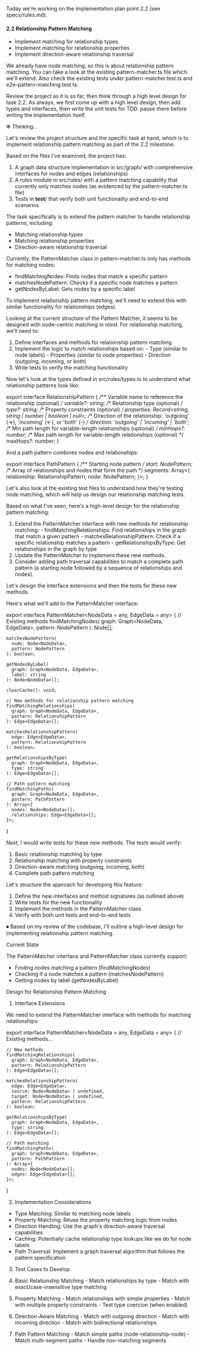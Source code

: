 Today we're working on the implementation plan point 2.2 (see specs/rules.md).

  #### 2.2 Relationship Pattern Matching
  - Implement matching for relationship types
  - Implement matching for relationship properties
  - Implement direction-aware relationship traversal


  We already have node matching, so this is about relationship pattern matching. You can take a look at the existing pattern-matcher.ts file which we'll extend.
  Also check the existing tests under pattern-matcher.test.ts and e2e-pattern-matching.test.ts.

  Review the project as it is so far, then think through a high level design for task 2.2. As always, we first come up with a high level design, then add types
  and interfaces, then write the unit tests for TDD. pause there before writing the implementation itself.

✻ Thinking…

  Let's review the project structure and the specific task at hand, which is to implement relationship pattern matching as part of the 2.2 milestone.

  Based on the files I've examined, the project has:

  1. A graph data structure implementation in src/graph/ with comprehensive interfaces for nodes and edges (relationships)
  2. A rules module in src/rules/ with a pattern matching capability that currently only matches nodes (as evidenced by the pattern-matcher.ts file)
  3. Tests in __test__/ that verify both unit functionality and end-to-end scenarios

  The task specifically is to extend the pattern matcher to handle relationship patterns, including:
  - Matching relationship types
  - Matching relationship properties
  - Direction-aware relationship traversal

  Currently, the PatternMatcher class in pattern-matcher.ts only has methods for matching nodes:
  - findMatchingNodes: Finds nodes that match a specific pattern
  - matchesNodePattern: Checks if a specific node matches a pattern
  - getNodesByLabel: Gets nodes by a specific label

  To implement relationship pattern matching, we'll need to extend this with similar functionality for relationships (edges).

  Looking at the current structure of the Pattern Matcher, it seems to be designed with node-centric matching in mind. For relationship matching, we'll need to:

  1. Define interfaces and methods for relationship pattern matching
  2. Implement the logic to match relationships based on:
    - Type (similar to node labels)
    - Properties (similar to node properties)
    - Direction (outgoing, incoming, or both)
  3. Write tests to verify the matching functionality

  Now let's look at the types defined in src/rules/types.ts to understand what relationship patterns look like:

  export interface RelationshipPattern {
    /** Variable name to reference the relationship (optional) */
    variable?: string;
    /** Relationship type (optional) */
    type?: string;
    /** Property constraints (optional) */
    properties: Record<string, string | number | boolean | null>;
    /** Direction of the relationship: 'outgoing' (->), 'incoming' (<-), or 'both' (-) */
    direction: 'outgoing' | 'incoming' | 'both';
    /** Min path length for variable-length relationships (optional) */
    minHops?: number;
    /** Max path length for variable-length relationships (optional) */
    maxHops?: number;
  }

  And a path pattern combines nodes and relationships:

  export interface PathPattern {
    /** Starting node pattern */
    start: NodePattern;
    /** Array of relationships and nodes that form the path */
    segments: Array<{
      relationship: RelationshipPattern;
      node: NodePattern;
    }>;
  }

  Let's also look at the existing test files to understand how they're testing node matching, which will help us design our relationship matching tests.

  Based on what I've seen, here's a high-level design for the relationship pattern matching:

  1. Extend the PatternMatcher interface with new methods for relationship matching:
    - findMatchingRelationships: Find relationships in the graph that match a given pattern
    - matchesRelationshipPattern: Check if a specific relationship matches a pattern
    - getRelationshipsByType: Get relationships in the graph by type
  2. Update the PatternMatcher to implement these new methods.
  3. Consider adding path traversal capabilities to match a complete path pattern (a starting node followed by a sequence of relationships and nodes).

  Let's design the interface extensions and then the tests for these new methods.

  Here's what we'll add to the PatternMatcher interface:

  export interface PatternMatcher<NodeData = any, EdgeData = any> {
    // Existing methods
    findMatchingNodes(
      graph: Graph<NodeData, EdgeData>,
      pattern: NodePattern
    ): Node<NodeData>[];

    matchesNodePattern(
      node: Node<NodeData>,
      pattern: NodePattern
    ): boolean;

    getNodesByLabel(
      graph: Graph<NodeData, EdgeData>,
      label: string
    ): Node<NodeData>[];

    clearCache(): void;

    // New methods for relationship pattern matching
    findMatchingRelationships(
      graph: Graph<NodeData, EdgeData>,
      pattern: RelationshipPattern
    ): Edge<EdgeData>[];

    matchesRelationshipPattern(
      edge: Edge<EdgeData>,
      pattern: RelationshipPattern
    ): boolean;

    getRelationshipsByType(
      graph: Graph<NodeData, EdgeData>,
      type: string
    ): Edge<EdgeData>[];

    // Path pattern matching
    findMatchingPaths(
      graph: Graph<NodeData, EdgeData>,
      pattern: PathPattern
    ): Array<{
      nodes: Node<NodeData>[];
      relationships: Edge<EdgeData>[];
    }>;
  }

  Next, I would write tests for these new methods. The tests would verify:
  1. Basic relationship matching by type
  2. Relationship matching with property constraints
  3. Direction-aware matching (outgoing, incoming, both)
  4. Complete path pattern matching

  Let's structure the approach for developing this feature:

  1. Define the new interfaces and method signatures (as outlined above)
  2. Write tests for the new functionality
  3. Implement the methods in the PatternMatcher class
  4. Verify with both unit tests and end-to-end tests

⏺ Based on my review of the codebase, I'll outline a high-level design for implementing relationship pattern matching.

  Current State

  The PatternMatcher interface and PatternMatcher class currently support:
  - Finding nodes matching a pattern (findMatchingNodes)
  - Checking if a node matches a pattern (matchesNodePattern)
  - Getting nodes by label (getNodesByLabel)

  Design for Relationship Pattern Matching

  1. Interface Extensions

  We need to extend the PatternMatcher interface with methods for matching relationships:

  export interface PatternMatcher<NodeData = any, EdgeData = any> {
    // Existing methods...

    // New methods
    findMatchingRelationships(
      graph: Graph<NodeData, EdgeData>,
      pattern: RelationshipPattern
    ): Edge<EdgeData>[];

    matchesRelationshipPattern(
      edge: Edge<EdgeData>,
      source: Node<NodeData> | undefined,
      target: Node<NodeData> | undefined,
      pattern: RelationshipPattern
    ): boolean;

    getRelationshipsByType(
      graph: Graph<NodeData, EdgeData>,
      type: string
    ): Edge<EdgeData>[];

    // Path matching
    findMatchingPaths(
      graph: Graph<NodeData, EdgeData>,
      pattern: PathPattern
    ): Array<{
      nodes: Node<NodeData>[];
      edges: Edge<EdgeData>[];
    }>;
  }

  2. Implementation Considerations

  - Type Matching: Similar to matching node labels
  - Property Matching: Reuse the property matching logic from nodes
  - Direction Handling: Use the graph's direction-aware traversal capabilities
  - Caching: Potentially cache relationship type lookups like we do for node labels
  - Path Traversal: Implement a graph traversal algorithm that follows the pattern specification

  3. Test Cases to Develop

  1. Basic Relationship Matching
    - Match relationships by type
    - Match with exact/case-insensitive type matching
  2. Property Matching
    - Match relationships with simple properties
    - Match with multiple property constraints
    - Test type coercion (when enabled)
  3. Direction-Aware Matching
    - Match with outgoing direction
    - Match with incoming direction
    - Match with bidirectional relationships
  4. Path Pattern Matching
    - Match simple paths (node-relationship-node)
    - Match multi-segment paths
    - Handle non-matching segments